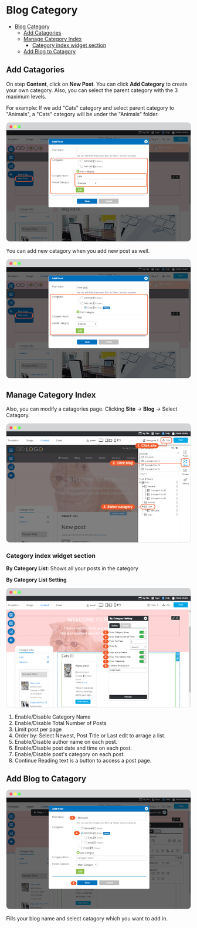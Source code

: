 # Blog Category
- [Blog Category](#blog-category)
  - [Add Catagories](#add-catagories)
  - [Manage Category Index](#manage-category-index)
    - [Category index widget section](#category-index-widget-section)
  - [Add Blog to Catagory](#add-blog-to-catagory)


## Add Catagories


On step **Content**, click on **New Post**. You can click **Add Category** to create your own category. Also, you can select the parent category with the 3 maximum levels. 

For example: If we add "Cats" category and select parent category to "Animals", a "Cats" category will be under the "Animals" folder.

![image](images/blog_category/img_add_catagories_01.png)

You can add new catagory when you add new post as well.

![image](images/blog_category/img_add_catagories_02.png)

## Manage Category Index

Also, you can modify a catagories page. Clicking **Site** -> **Blog** -> Select Catagory. 

![image](images/blog_category/img_add_catagories_03.png)

### Category index widget section 

**By Category List**: Shows all your posts in the category

**By Category List Setting**

![image](images/blog_category/img_add_catagories_04.png)

1. Enable/Disable Category Name
2. Enable/Disable Total Number of Posts
3. Limit post per page
4. Order by: Select Newest, Post Title or Last edit to arrage a list.
5. Enable/Disable author name on each post.
6. Enable/Disable post date and time on each post.
7. Enable/Disable post's category on each post.
8. Continue Reading text is a button to access a post page.

## Add Blog to Catagory

![image](images/blog_category/img_add_catagories_05.png)

Fills your blog name and select catagory which you want to add in.